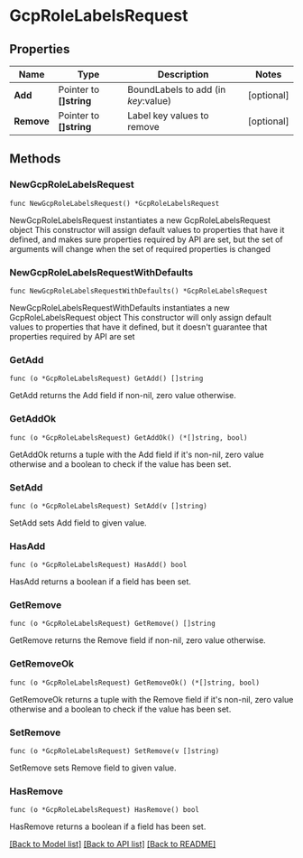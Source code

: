# GcpRoleLabelsRequest

## Properties

Name | Type | Description | Notes
------------ | ------------- | ------------- | -------------
**Add** | Pointer to **[]string** | BoundLabels to add (in $key:$value) | [optional] 
**Remove** | Pointer to **[]string** | Label key values to remove | [optional] 

## Methods

### NewGcpRoleLabelsRequest

`func NewGcpRoleLabelsRequest() *GcpRoleLabelsRequest`

NewGcpRoleLabelsRequest instantiates a new GcpRoleLabelsRequest object
This constructor will assign default values to properties that have it defined,
and makes sure properties required by API are set, but the set of arguments
will change when the set of required properties is changed

### NewGcpRoleLabelsRequestWithDefaults

`func NewGcpRoleLabelsRequestWithDefaults() *GcpRoleLabelsRequest`

NewGcpRoleLabelsRequestWithDefaults instantiates a new GcpRoleLabelsRequest object
This constructor will only assign default values to properties that have it defined,
but it doesn't guarantee that properties required by API are set

### GetAdd

`func (o *GcpRoleLabelsRequest) GetAdd() []string`

GetAdd returns the Add field if non-nil, zero value otherwise.

### GetAddOk

`func (o *GcpRoleLabelsRequest) GetAddOk() (*[]string, bool)`

GetAddOk returns a tuple with the Add field if it's non-nil, zero value otherwise
and a boolean to check if the value has been set.

### SetAdd

`func (o *GcpRoleLabelsRequest) SetAdd(v []string)`

SetAdd sets Add field to given value.

### HasAdd

`func (o *GcpRoleLabelsRequest) HasAdd() bool`

HasAdd returns a boolean if a field has been set.

### GetRemove

`func (o *GcpRoleLabelsRequest) GetRemove() []string`

GetRemove returns the Remove field if non-nil, zero value otherwise.

### GetRemoveOk

`func (o *GcpRoleLabelsRequest) GetRemoveOk() (*[]string, bool)`

GetRemoveOk returns a tuple with the Remove field if it's non-nil, zero value otherwise
and a boolean to check if the value has been set.

### SetRemove

`func (o *GcpRoleLabelsRequest) SetRemove(v []string)`

SetRemove sets Remove field to given value.

### HasRemove

`func (o *GcpRoleLabelsRequest) HasRemove() bool`

HasRemove returns a boolean if a field has been set.


[[Back to Model list]](../README.md#documentation-for-models) [[Back to API list]](../README.md#documentation-for-api-endpoints) [[Back to README]](../README.md)


